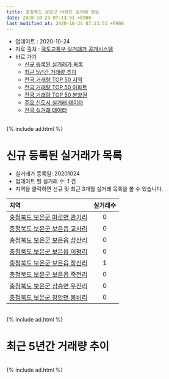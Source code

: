 ```yaml
---
title: 충청북도 보은군 아파트 실거래 정보
date: 2020-10-24 07:13:51 +0900
last_modified_at: 2020-10-24 07:13:51 +0900
---
```


* 업데이트 : 2020-10-24
* 자료 출처 : [국토교통부 실거래가 공개시스템](http://rt.molit.go.kr)
* 바로 가기
    * [신규 등록된 실거래가 목록](#신규-등록된-실거래가-목록)
    * [최근 5년간 거래량 추이](#최근-5년간-거래량-추이)
    * [전국 거래량 TOP 50 지역](https://inasie.github.io/apt-trade-info/최근-3개월-전국에서-가장-거래가-많이-발생한-지역)
    * [전국 거래량 TOP 50 아파트](https://inasie.github.io/apt-trade-info/최근-3개월-전국에서-가장-거래가-많이-발생한-아파트)
    * [전국 거래량 TOP 50 분양권](https://inasie.github.io/apt-trade-info/최근-3개월-전국에서-가장-거래가-많이-발생한-분양권)
    * [주요 신도시 실거래 데이터](https://inasie.github.io/apt-trade-info/주요-신도시)
    * [전국 실거래 데이터](https://inasie.github.io/apt-trade-info/전국)

<br>
{% include ad.html %}
<br>

# 신규 등록된 실거래가 목록
* 실거래가 등록일: 20201024
* 업데이트 된 실거래 수: 1 건
* 지역을 클릭하면 신규 및 최근 3개월 실거래 목록을 볼 수 있습니다.


|지역|실거래수|
|:---|:---:|
|[충청북도 보은군 마로면 관기리](https://inasie.github.io/apt-trade-info/충청북도-보은군-마로면-관기리)|0|
|[충청북도 보은군 보은읍 교사리](https://inasie.github.io/apt-trade-info/충청북도-보은군-보은읍-교사리)|0|
|[충청북도 보은군 보은읍 삼산리](https://inasie.github.io/apt-trade-info/충청북도-보은군-보은읍-삼산리)|0|
|[충청북도 보은군 보은읍 이평리](https://inasie.github.io/apt-trade-info/충청북도-보은군-보은읍-이평리)|0|
|[충청북도 보은군 보은읍 장신리](https://inasie.github.io/apt-trade-info/충청북도-보은군-보은읍-장신리)|1|
|[충청북도 보은군 보은읍 죽전리](https://inasie.github.io/apt-trade-info/충청북도-보은군-보은읍-죽전리)|0|
|[충청북도 보은군 삼승면 우진리](https://inasie.github.io/apt-trade-info/충청북도-보은군-삼승면-우진리)|0|
|[충청북도 보은군 장안면 봉비리](https://inasie.github.io/apt-trade-info/충청북도-보은군-장안면-봉비리)|0|


<br>
{% include ad.html %}
<br>

# 최근 5년간 거래량 추이


<div style="width:100%;">
    <canvas id="deal_progress" height="200"></canvas>
</div>

<script>
new Chart(document.getElementById("deal_progress"), {
    type: 'line',
    data: {
        labels: ['201510','201511','201512','201601','201602','201603','201604','201605','201606','201607','201608','201609','201610','201611','201612','201701','201702','201703','201704','201705','201706','201707','201708','201709','201710','201711','201712','201801','201802','201803','201804','201805','201806','201807','201808','201809','201810','201811','201812','201901','201902','201903','201904','201905','201906','201907','201908','201909','201910','201911','201912','202001','202002','202003','202004','202005','202006','202007','202008','202009','202010'],
        datasets: [{
            label: '매매',
            pointRadius: 1,
            data: [20, 7, 7, 9, 9, 13, 7, 13, 11, 1, 8, 33, 19, 10, 10, 11, 18, 18, 9, 22, 15, 7, 7, 10, 8, 8, 7, 7, 11, 4, 10, 9, 5, 11, 5, 9, 21, 7, 9, 8, 11, 11, 11, 13, 2, 9, 6, 9, 10, 12, 43, 3, 20, 19, 22, 20, 26, 39, 33, 19, 10],
            borderColor: "rgba(255, 201, 14, 1)",
            backgroundColor: "rgba(255, 201, 14, 0.5)",
            fill: false,
            lineTension: 0
        },{
            label: '전월세',
            pointRadius: 1,
            data: [11, 7, 6, 10, 9, 13, 6, 4, 6, 2, 11, 12, 6, 8, 1, 6, 5, 5, 3, 7, 3, 5, 6, 4, 4, 7, 1, 7, 6, 2, 6, 3, 5, 6, 3, 2, 10, 5, 3, 7, 4, 3, 9, 7, 3, 8, 3, 0, 4, 6, 6, 1, 4, 1, 6, 7, 4, 17, 10, 24, 3],
            borderColor: "rgba(0, 141, 185, 1)",
            backgroundColor: "rgba(0, 141, 185, 0.5)",
            fill: false,
            lineTension: 0
        }
        ]
    },
    options: {
        responsive: true,
        title: {
            display: false
        },
        tooltips: {
            mode: 'index',
            intersect: false
        },
        hover: {
            mode: 'nearest',
            intersect: true
        },
        scales: {
            xAxes: [{
                display: true,
                scaleLabel: {
                    display: true,
                    labelString: '년/월'
                }
            }],
            yAxes: [{
                display: true,
                ticks: {
                    suggestedMin: 0,
                },
                scaleLabel: {
                    display: true,
                    labelString: '실거래 수'
                }
            }]
        }
    }
});

</script>


<br>
{% include ad.html %}
<br>

